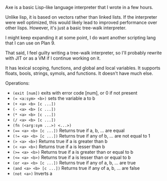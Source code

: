 Axe is a basic Lisp-like language interpreter that I wrote in a few hours.

Unlike lisp, it is based on vectors rather than linked lists.
If the interpreter were well optimized, this would likely lead to improved
performance over other lisps.  However, it's just a basic tree-walk interpreter.

I might keep expanding it at some point, I do want another scripting lang
that I can use on Plan 9.

That said, I feel guilty writing a tree-walk interpreter, so I'll probably
rewrite with JIT or as a VM if I continue working on it.

It has lexical scoping, functions, and global and local variables.
It supports floats, bools, strings, symols, and functions.
It doesn't have much else.

Operations:
- `(exit [num])` exits with error code [num], or 0 if not present
- `(= <a:sym> <b>)` sets the variable a to b
- `(+ <a> <b> [c ...])`
- `(- <a> <b> [c ...])`
- `(* <a> <b> [c ...])`
- `(/ <a> <b> [c ...])`
- `(fn (<arg:sym ...>) <...>)`
- `(== <a> <b> [c ...])` Returns true if a, b, ... are equal
- `(!= <a> <b> [c ...])` Returns true if any of b, ... are not equal to 1
- `(> <a> <b>)` Returns true if a is greater than b
- `(< <a> <b>)` Returns true if a is lesser than b
- `(>= <a> <b>)` Returns true if a is greater than or equal to b
- `(<= <a> <b>)` Returns true if a is lesser than or equal to b
- `(or <a> <b> [c ...])` Returns true if any of a, b, ... are true
- `(and <a> <b> [c ...])` Returns true if any of a, b, ... are false
- `(not <a>)` Inverts a
